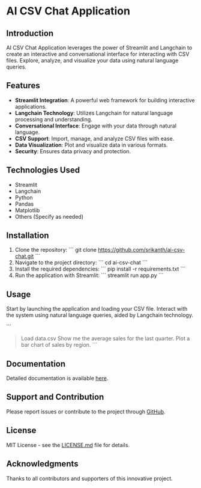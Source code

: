 # AI CSV Chat Application

## Introduction

AI CSV Chat Application leverages the power of Streamlit and Langchain to create an interactive and conversational interface for interacting with CSV files. Explore, analyze, and visualize your data using natural language queries.

## Features

- **Streamlit Integration**: A powerful web framework for building interactive applications.
- **Langchain Technology**: Utilizes Langchain for natural language processing and understanding.
- **Conversational Interface**: Engage with your data through natural language.
- **CSV Support**: Import, manage, and analyze CSV files with ease.
- **Data Visualization**: Plot and visualize data in various formats.
- **Security**: Ensures data privacy and protection.

## Technologies Used

- Streamlit
- Langchain
- Python
- Pandas
- Matplotlib
- Others (Specify as needed)

## Installation

1. Clone the repository:
   \```
   git clone https://github.com/srikanth/ai-csv-chat.git
   \```
2. Navigate to the project directory:
   \```
   cd ai-csv-chat
   \```
3. Install the required dependencies:
   \```
   pip install -r requirements.txt
   \```
4. Run the application with Streamlit:
   \```
   streamlit run app.py
   \```

## Usage

Start by launching the application and loading your CSV file. Interact with the system using natural language queries, aided by Langchain technology.

\```
> Load data.csv
> Show me the average sales for the last quarter.
> Plot a bar chart of sales by region.
\```

## Documentation

Detailed documentation is available [here](link-to-documentation).

## Support and Contribution

Please report issues or contribute to the project through [GitHub](link-to-repository).

## License

MIT License - see the [LICENSE.md](LICENSE.md) file for details.

## Acknowledgments

Thanks to all contributors and supporters of this innovative project.
